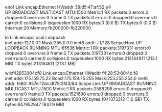eno1      Link encap:Ethernet  HWaddr 38:d5:47:af:52:e4  
          UP BROADCAST MULTICAST  MTU:1500  Metric:1
          RX packets:0 errors:0 dropped:0 overruns:0 frame:0
          TX packets:0 errors:0 dropped:0 overruns:0 carrier:0
          collisions:0 txqueuelen:1000 
          RX bytes:0 (0.0 B)  TX bytes:0 (0.0 B)
          Interrupt:20 Memory:fb200000-fb220000 

lo        Link encap:Local Loopback  
          inet addr:127.0.0.1  Mask:255.0.0.0
          inet6 addr: ::1/128 Scope:Host
          UP LOOPBACK RUNNING  MTU:65536  Metric:1
          RX packets:3197331 errors:0 dropped:0 overruns:0 frame:0
          TX packets:3197331 errors:0 dropped:0 overruns:0 carrier:0
          collisions:0 txqueuelen:1000 
          RX bytes:213164611 (213.1 MB)  TX bytes:213164611 (213.1 MB)

wlxf42853004df8 Link encap:Ethernet  HWaddr f4:28:53:00:4d:f8  
          inet addr:175.159.75.22  Bcast:175.159.75.255  Mask:255.255.254.0
          inet6 addr: fe80::957e:12dc:df79:3f43/64 Scope:Link
          UP BROADCAST RUNNING MULTICAST  MTU:1500  Metric:1
          RX packets:2589299 errors:0 dropped:0 overruns:0 frame:0
          TX packets:1521690 errors:0 dropped:0 overruns:0 carrier:0
          collisions:0 txqueuelen:1000 
          RX bytes:1041073312 (1.0 GB)  TX bytes:647952847 (647.9 MB)

